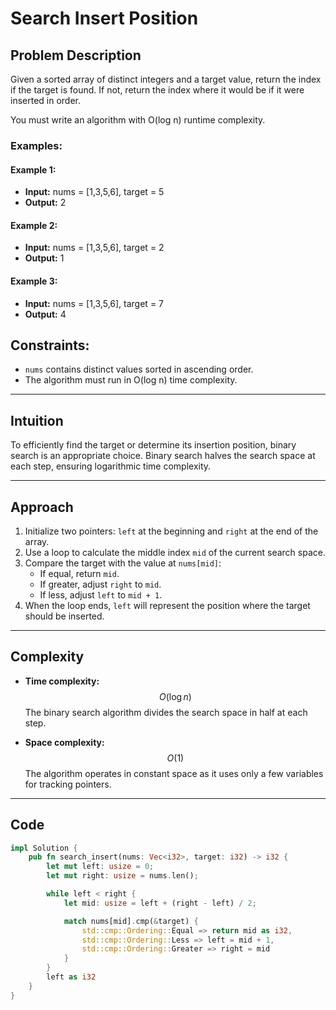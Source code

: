 # Search Insert Position

## Problem Description

Given a sorted array of distinct integers and a target value, return the index if the target is found. If not, return the index where it would be if it were inserted in order.

You must write an algorithm with O(log n) runtime complexity.

### Examples:

#### Example 1:

- **Input:** nums = [1,3,5,6], target = 5
- **Output:** 2

#### Example 2:

- **Input:** nums = [1,3,5,6], target = 2
- **Output:** 1

#### Example 3:

- **Input:** nums = [1,3,5,6], target = 7
- **Output:** 4

## Constraints:

- `nums` contains distinct values sorted in ascending order.
- The algorithm must run in O(log n) time complexity.

---

## Intuition

To efficiently find the target or determine its insertion position, binary search is an appropriate choice. Binary search halves the search space at each step, ensuring logarithmic time complexity.

---

## Approach

1. Initialize two pointers: `left` at the beginning and `right` at the end of the array.
2. Use a loop to calculate the middle index `mid` of the current search space.
3. Compare the target with the value at `nums[mid]`:
   - If equal, return `mid`.
   - If greater, adjust `right` to `mid`.
   - If less, adjust `left` to `mid + 1`.
4. When the loop ends, `left` will represent the position where the target should be inserted.

---

## Complexity

- **Time complexity:**
  $$O(\log n)$$
  The binary search algorithm divides the search space in half at each step.

- **Space complexity:**
  $$O(1)$$
  The algorithm operates in constant space as it uses only a few variables for tracking pointers.

---

## Code

```rust
impl Solution {
    pub fn search_insert(nums: Vec<i32>, target: i32) -> i32 {
        let mut left: usize = 0;
        let mut right: usize = nums.len();

        while left < right {
            let mid: usize = left + (right - left) / 2;

            match nums[mid].cmp(&target) {
                std::cmp::Ordering::Equal => return mid as i32,
                std::cmp::Ordering::Less => left = mid + 1,
                std::cmp::Ordering::Greater => right = mid
            }
        }
        left as i32
    }
}
```
